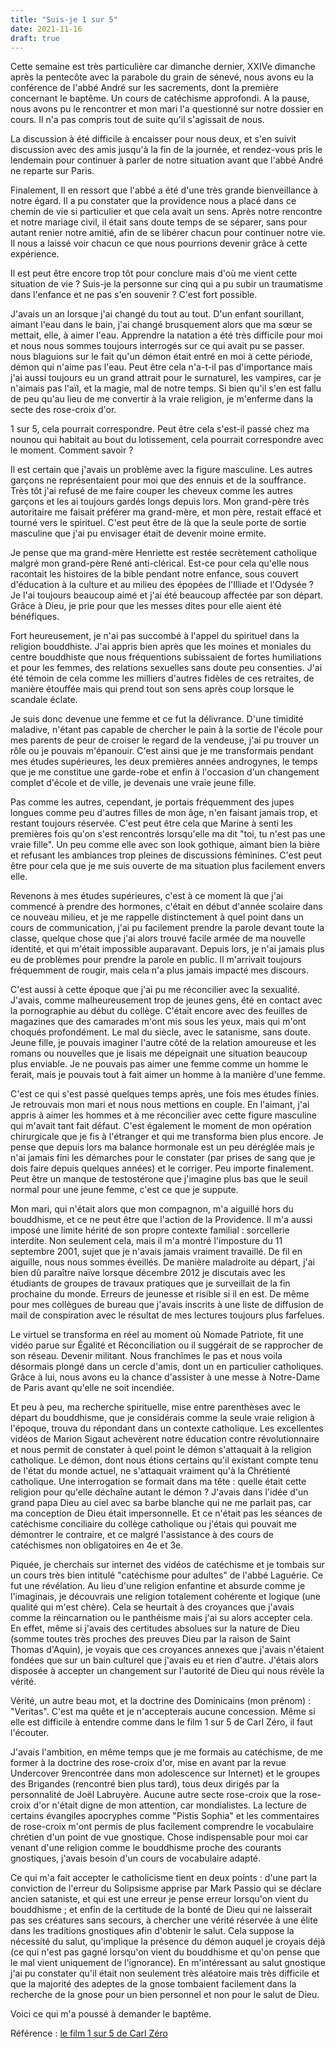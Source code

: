 ```yaml
---
title: "Suis-je 1 sur 5"
date: 2021-11-16
draft: true
---
```


Cette semaine est très particulière car dimanche dernier, XXIVe dimanche après
la pentecôte avec la parabole du grain de sénevé, nous avons eu la conférence de
l'abbé André sur les sacrements, dont la première concernant le baptême. Un
cours de catéchisme approfondi. A la pause, nous avons pu le rencontrer et mon
mari l'a questionné sur notre dossier en cours. Il n'a pas compris tout de suite
qu'il s'agissait de nous.

La discussion à été difficile à encaisser pour nous deux, et s'en suivit
discussion avec des amis jusqu'à la fin de la journée, et rendez-vous pris le
lendemain pour continuer à parler de notre situation avant que l'abbé André ne
reparte sur Paris.

Finalement, Il en ressort que l'abbé a été d'une très grande bienveillance à
notre égard. Il a pu constater que la providence nous a placé dans ce chemin de
vie si particulier et que cela avait un sens. Après notre rencontre et notre
mariage civil, il était sans doute temps de se séparer, sans pour autant renier
notre amitié, afin de se libérer chacun pour continuer notre vie. Il nous a
laissé voir chacun ce que nous pourrions devenir grâce à cette expérience.

Il est peut être encore trop tôt pour conclure mais d'où me vient cette
situation de vie ? Suis-je la personne sur cinq qui a pu subir un traumatisme
dans l'enfance et ne pas s'en souvenir ? C'est fort possible.

J'avais un an lorsque j'ai changé du tout au tout. D'un enfant sourillant,
aimant l'eau dans le bain, j'ai changé brusquement alors que ma sœur se mettait,
elle, à aimer l'eau. Apprendre la natation a été très difficile pour moi et
nous nous sommes toujours interrogés sur ce qui avait pu se passer. nous
blaguions sur le fait qu'un démon était entré en moi à cette période, démon qui
n'aime pas l'eau. Peut être cela n'a-t-il pas d'importance mais j'ai aussi
toujours eu un grand attrait pour le surnaturel, les vampires, car je n'aimais
pas l'aïl, et la magie, mal de notre temps. Si bien qu'il s'en est fallu de peu
qu'au lieu de me convertir à la vraie religion, je m'enferme dans la secte
des rose-croix d'or.

1 sur 5, cela pourrait correspondre. Peut être cela s'est-il passé chez ma
nounou qui habitait au bout du lotissement, cela pourrait correspondre avec le
moment. Comment savoir ?

Il est certain que j'avais un problème avec la figure masculine. Les autres
garçons ne représentaient pour moi que des ennuis et de la souffrance. Très tôt
j'ai refusé de me faire couper les cheveux comme les autres garçons et les ai
toujours gardés longs depuis lors. Mon grand-père très autoritaire me faisait
préférer ma grand-mère, et mon père, restait effacé et tourné vers le spirituel.
C'est peut être de là que la seule porte de sortie masculine que j'ai pu
envisager était de devenir moine ermite.

Je pense que ma grand-mère Henriette est restée secrètement catholique malgré
mon grand-père René anti-clérical. Est-ce pour cela qu'elle nous racontait les
histoires de la bible pendant notre enfance, sous couvert d'éducation à la
culture et au milieu des épopées de l'Illiade et l'Odysée ? Je l'ai toujours
beaucoup aimé et j'ai été beaucoup affectée par son départ. Grâce à Dieu, je
prie pour que les messes dites pour elle aient été bénéfiques.

Fort heureusement, je n'ai pas succombé à l'appel du spirituel dans la religion
bouddhiste. J'ai appris bien après que les moines et moniales du centre
bouddhiste que nous fréquentions subissaient de fortes humiliations et pour les
femmes, des relations sexuelles sans doute peu consenties. J'ai été témoin de
cela comme les milliers d'autres fidèles de ces retraites, de manière étouffée
mais qui prend tout son sens après coup lorsque le scandale éclate.

Je suis donc devenue une femme et ce fut la délivrance. D'une timidité maladive,
n'étant pas capable de chercher le pain à la sortie de l'école pour mes parents
de peur de croiser le regard de la vendeuse, j'ai pu trouver un rôle ou je
pouvais m'épanouir. C'est ainsi que je me transformais pendant mes études
supérieures, les deux premières années androgynes, le temps que je me constitue
une garde-robe et enfin à l'occasion d'un changement complet d'école et de
ville, je devenais une vraie jeune fille.

Pas comme les autres, cependant, je portais fréquemment des jupes longues comme
peu d'autres filles de mon âge, n'en faisant jamais trop, et restant toujours
réservée. C'est peut être cela que Marine à senti les premières fois qu'on s'est
rencontrés lorsqu'elle ma dit "toi, tu n'est pas une vraie fille". Un peu comme
elle avec son look gothique, aimant bien la bière et refusant les ambiances trop
pleines de discussions féminines. C'est peut être pour cela que je me suis
ouverte de ma situation plus facilement envers elle.

Revenons à mes études supérieures, c'est à ce moment là que j'ai commencé à
prendre des hormones, c'était en début d'année scolaire dans ce nouveau milieu,
et je me rappelle distinctement à quel point dans un cours de communication,
j'ai pu facilement prendre la parole devant toute la classe, quelque chose que
j'ai alors trouvé facile armée de ma nouvelle identité, et qui m'était
impossible auparavant. Depuis lors, je n'ai jamais plus eu de problèmes pour
prendre la parole en public. Il m'arrivait toujours fréquemment de rougir, mais
cela n'a plus jamais impacté mes discours.

C'est aussi à cette époque que j'ai pu me réconcilier avec la sexualité.
J'avais, comme malheureusement trop de jeunes gens, été en contact avec la
pornographie au début du collège. C'était encore avec des feuilles de magazines
que des camarades m'ont mis sous les yeux, mais qui m'ont choqués profondément.
Le mal du siècle, avec le satanisme, sans doute. Jeune fille, je pouvais
imaginer l'autre côté de la relation amoureuse et les romans ou nouvelles que je
lisais me dépeignait une situation beaucoup plus enviable. Je ne pouvais pas
aimer une femme comme un homme le ferait, mais je pouvais tout à fait aimer un
homme à la manière d'une femme.

C'est ce qui s'est passé quelques temps après, une fois mes études finies. Je
retrouvais mon mari et nous nous mettions en couple. En l'aimant, j'ai appris à
aimer les hommes et à me réconcilier avec cette figure masculine qui m'avait
tant fait défaut. C'est également le moment de mon opération chirurgicale que je
fis à l'étranger et qui me transforma bien plus encore. Je pense que depuis lors
ma balance hormonale est un peu déréglée mais je n'ai jamais fini les démarches
pour le constater (par prises de sang que je dois faire depuis quelques années)
et le corriger. Peu importe finalement. Peut être un manque de testostérone que
j'imagine plus bas que le seuil normal pour une jeune femme, c'est ce que je
suppute.

Mon mari, qui n'était alors que mon compagnon, m'a aiguillé hors du bouddhisme,
et ce ne peut être que l'action de la Providence. Il m'a aussi imposé une limite
hérité de son propre contexte familial : sorcellerie interdite. Non seulement
cela, mais il m'a montré l'imposture du 11 septembre 2001, sujet que je n'avais
jamais vraiment travaillé. De fil en aiguille, nous nous sommes éveillés. De
manière maladroite au départ, j'ai bien dû paraître naïve lorsque décembre 2012
je discutais avec les étudiants de groupes de travaux pratiques que je
surveillait de la fin prochaine du monde. Erreurs de jeunesse et risible si il
en est. De même pour mes collègues de bureau que j'avais inscrits à une liste de
diffusion de mail de conspiration avec le résultat de mes lectures toujours plus
farfelues.

Le virtuel se transforma en réel au moment où Nomade Patriote, fit une vidéo
parue sur Égalité et Réconciliation ou il suggérait de se rapprocher de son
réseau. Devenir militant. Nous franchîmes le pas et nous voila désormais plongé
dans un cercle d'amis, dont un en particulier catholiques. Grâce à lui, nous
avons eu la chance d'assister à une messe à Notre-Dame de Paris avant qu'elle ne
soit incendiée.

Et peu à peu, ma recherche spirituelle, mise entre parenthèses avec le départ du
bouddhisme, que je considérais comme la seule vraie religion à l'époque, trouva
du répondant dans un contexte catholique. Les excellentes vidéos de Marion
Sigaut achevèrent notre éducation contre révolutionnaire et nous permit de
constater à quel point le démon s'attaquait à la religion catholique. Le démon,
dont nous étions certains qu'il existant compte tenu de l'état du monde actuel,
ne s'attaquait vraiment qu'à la Chrétienté catholique. Une interrogation se
formait dans ma tête : quelle était cette religion pour qu'elle déchaîne autant
le démon ? J'avais dans l'idée d'un grand papa Dieu au ciel avec sa barbe
blanche qui ne me parlait pas, car ma conception de Dieu était impersonnelle. Et
ce n'était pas les séances de catéchisme conciliaire du collège catholique ou
j'étais qui pouvait me démontrer le contraire, et ce malgré l'assistance à des
cours de catéchismes non obligatoires en 4e et 3e.

Piquée, je cherchais sur internet des vidéos de catéchisme et je tombais sur un
cours très bien intitulé "catéchisme pour adultes" de l'abbé Laguérie. Ce fut
une révélation. Au lieu d'une religion enfantine et absurde comme je
l'imaginais, je découvrais une religion totalement cohérente et logique (une
qualité qui m'est chère). Cela se heurtait à des croyances que j'avais comme la
réincarnation ou le panthéisme mais j'ai su alors accepter cela. En effet, même
si j'avais des certitudes absolues sur la nature de Dieu (somme toutes très
proches des preuves Dieu par la raison de Saint Thomas d'Aquin), je voyais que
ces croyances annexes que j'avais n'étaient fondées que sur un bain culturel que
j'avais eu et rien d'autre. J'étais alors disposée à accepter un changement sur
l'autorité de Dieu qui nous révèle la vérité.

Vérité, un autre beau mot, et la doctrine des Dominicains (mon prénom) :
"Veritas". C'est ma quête et je n'accepterais aucune concession. Même si elle
est difficile à entendre comme dans le film 1 sur 5 de Carl Zéro, il faut
l'écouter.

J'avais l'ambition, en même temps que je me formais au catéchisme, de me former
à la doctrine des rose-croix d'or, mise en avant par la revue Undercover
9rencontrée dans mon adolescence sur Internet) et le groupes des Brigandes
(rencontré bien plus tard), tous deux dirigés par la personnalité de Joël
Labruyère.  Aucune autre secte rose-croix que la rose-croix d'or n'était digne
de mon attention, car mondialistes. La lecture de certains évangiles apocryphes
comme "Pistis Sophia" et les commentaires de rose-croix m'ont permis de plus
facilement comprendre le vocabulaire chrétien d'un point de vue gnostique. Chose
indispensable pour moi car venant d'une religion comme le bouddhisme proche des
courants gnostiques, j'avais besoin d'un cours de vocabulaire adapté.

Ce qui m'a fait accepter le catholicisme tient en deux points : d'une part la
conviction de l'erreur du Solipsisme apprise par Mark Passio qui se déclare
ancien sataniste, et qui est une erreur je pense erreur lorsqu'on vient du
bouddhisme ; et enfin de la certitude de la bonté de Dieu qui ne laisserait pas
ses créatures sans secours, à chercher une vérité réservée à une élite dans les
traditions gnostiques afin d'obtenir le salut. Cela suppose la nécessité du
salut, qu'implique la présence du démon auquel je croyais déjà (ce qui n'est pas
gagné lorsqu'on vient du bouddhisme et qu'on pense que le mal vient uniquement
de l'ignorance). En m'intéressant au salut gnostique j'ai pu constater qu'il
était non seulement très aléatoire mais très difficile et que la majorité des
adeptes de la gnose tombaient facilement dans la recherche de la gnose pour un
bien personnel et non pour le salut de Dieu.

Voici ce qui m'a poussé à demander le baptême.

Référence : [le film 1 sur 5 de Carl Zéro](https://www.medias-presse.info/a-voir-1-sur-5-le-film-de-karl-zero-contre-la-pedo-criminalite/148777/)
